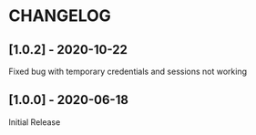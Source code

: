 # CHANGELOG 

## [1.0.2] - 2020-10-22
Fixed bug with temporary credentials and sessions not working


## [1.0.0] - 2020-06-18

Initial Release